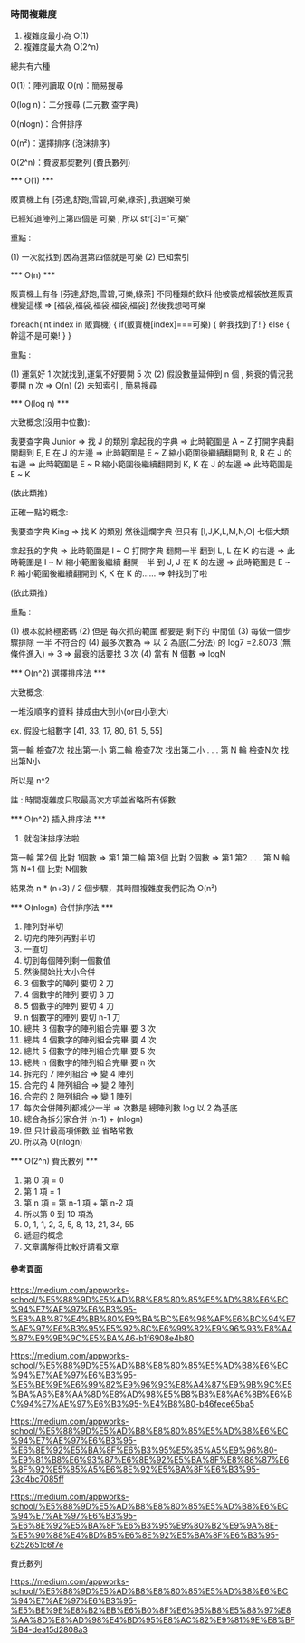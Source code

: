 ### 時間複雜度 ### 

1. 複雜度最小為 O(1)
1. 複雜度最大為 O(2^n)

總共有六種

O(1)：陣列讀取
O(n)：簡易搜尋

O(log n)：二分搜尋
(二元數 查字典)

O(nlogn)：合併排序

O(n²)：選擇排序
(泡沫排序)

O(2^n)：費波那契數列
(費氏數列)


*** O(1) ***

販賣機上有 [芬達,舒跑,雪碧,可樂,綠茶] ,我選樂可樂

已經知道陣列上第四個是 可樂 , 所以 str[3]="可樂"

重點 : 

(1) 一次就找到,因為選第四個就是可樂
(2) 已知索引

*** O(n) ***

販賣機上有各 [芬達,舒跑,雪碧,可樂,綠茶] 不同種類的飲料
他被裝成福袋放進販賣機變這樣 => [福袋,福袋,福袋,福袋,福袋] 
然後我想喝可樂

foreach(int index in 販賣機)
{
    if(販賣機[index]===可樂)
    {
        幹我找到了!
    }
    else
    {
        幹這不是可樂!
    }
}

重點 : 

(1) 運氣好 1 次就找到,運氣不好要開 5 次
(2) 假設數量延伸到 n 個 , 夠衰的情況我要開 n 次 => O(n)
(2) 未知索引 , 簡易搜尋

*** O(log n) ***

大致概念(沒用中位數):

我要查字典 Junior 
=> 找 J 的類別
拿起我的字典
=> 此時範圍是 A ~ Z
打開字典翻開翻到 E, E 在 J 的左邊
=> 此時範圍是 E ~ Z
縮小範圍後繼續翻開到 R, R 在 J 的右邊
=> 此時範圍是 E ~ R
縮小範圍後繼續翻開到 K, K 在 J 的左邊
=> 此時範圍是 E ~ K

(依此類推)

正確一點的概念:

我要查字典 King
=> 找 K 的類別
然後這爛字典 
但只有 [I,J,K,L,M,N,O] 七個大類

拿起我的字典
=> 此時範圍是 I ~ O
打開字典 翻開一半 翻到 L, L 在 K 的右邊
=> 此時範圍是 I ~ M
縮小範圍後繼續 翻開一半 到 J, J 在 K 的左邊
=> 此時範圍是 E ~ R
縮小範圍後繼續翻開到 K, K 在 K 的......
=> 幹找到了啦

(依此類推)

重點 : 

(1) 根本就終極密碼
(2) 但是 每次抓的範圍 都要是 剩下的 中間值 
(3) 每做一個步驟排除 一半 不符合的
(4) 最多次數為 => 以 2 為底(二分法) 的 log7 =2.8073 (無條件進入) => 3 => 最衰的話要找 3 次
(4) 當有 N 個數 => logN

*** O(n^2) 選擇排序法 ***

大致概念:

一堆沒順序的資料
排成由大到小(or由小到大)

ex. 假設七組數字 [41, 33, 17, 80, 61, 5, 55]

第一輪 檢查7次 找出第一小
第二輪 檢查7次 找出第二小
.
.
.
第 N 輪 檢查N次 找出第N小

所以是 n^2

註 : 時間複雜度只取最高次方項並省略所有係數

*** O(n^2) 插入排序法 ***

1. 就泡沫排序法啦

第一輪 第2個 比對 1個數 => 第1
第二輪 第3個 比對 2個數 => 第1 第2
.
.
.
第 N 輪 第 N+1 個 比對 N個數

結果為 n * (n+3) / 2 個步驟，其時間複雜度我們記為 O(n²)

*** O(nlogn) 合併排序法 ***

1. 陣列對半切
2. 切完的陣列再對半切
3. 一直切
4. 切到每個陣列剩一個數值
5. 然後開始比大小合併
6. 3 個數字的陣列 要切 2 刀
7. 4 個數字的陣列 要切 3 刀
8. 5 個數字的陣列 要切 4 刀
9. n 個數字的陣列 要切 n-1 刀
10. 總共 3 個數字的陣列組合完畢 要 3 次
11. 總共 4 個數字的陣列組合完畢 要 4 次
12. 總共 5 個數字的陣列組合完畢 要 5 次
13. 總共 n 個數字的陣列組合完畢 要 n 次
14. 拆完的 7 陣列組合 => 變 4 陣列
15. 合完的 4 陣列組合 => 變 2 陣列
16. 合完的 2 陣列組合 => 變 1 陣列
17. 每次合併陣列都減少一半 => 次數是 總陣列數 log 以 2 為基底
18. 總合為拆分家合併  (n-1) + (nlogn)
19. 但 只計最高項係數 並 省略常數
20. 所以為 O(nlogn)

*** O(2^n) 費氏數列 ***

1. 第 0 項 = 0
2. 第 1 項 = 1
3. 第 n 項 = 第 n-1 項 + 第 n-2 項
4. 所以第 0 到 10 項為
5. 0, 1, 1, 2, 3, 5, 8, 13, 21, 34, 55
6. 遞迴的概念
7. 文章講解得比較好請看文章

#### 參考頁面 ####

https://medium.com/appworks-school/%E5%88%9D%E5%AD%B8%E8%80%85%E5%AD%B8%E6%BC%94%E7%AE%97%E6%B3%95-%E8%AB%87%E4%BB%80%E9%BA%BC%E6%98%AF%E6%BC%94%E7%AE%97%E6%B3%95%E5%92%8C%E6%99%82%E9%96%93%E8%A4%87%E9%9B%9C%E5%BA%A6-b1f6908e4b80

https://medium.com/appworks-school/%E5%88%9D%E5%AD%B8%E8%80%85%E5%AD%B8%E6%BC%94%E7%AE%97%E6%B3%95-%E5%BE%9E%E6%99%82%E9%96%93%E8%A4%87%E9%9B%9C%E5%BA%A6%E8%AA%8D%E8%AD%98%E5%B8%B8%E8%A6%8B%E6%BC%94%E7%AE%97%E6%B3%95-%E4%B8%80-b46fece65ba5

https://medium.com/appworks-school/%E5%88%9D%E5%AD%B8%E8%80%85%E5%AD%B8%E6%BC%94%E7%AE%97%E6%B3%95-%E6%8E%92%E5%BA%8F%E6%B3%95%E5%85%A5%E9%96%80-%E9%81%B8%E6%93%87%E6%8E%92%E5%BA%8F%E8%88%87%E6%8F%92%E5%85%A5%E6%8E%92%E5%BA%8F%E6%B3%95-23d4bc7085ff

https://medium.com/appworks-school/%E5%88%9D%E5%AD%B8%E8%80%85%E5%AD%B8%E6%BC%94%E7%AE%97%E6%B3%95-%E6%8E%92%E5%BA%8F%E6%B3%95%E9%80%B2%E9%9A%8E-%E5%90%88%E4%BD%B5%E6%8E%92%E5%BA%8F%E6%B3%95-6252651c6f7e

費氏數列

https://medium.com/appworks-school/%E5%88%9D%E5%AD%B8%E8%80%85%E5%AD%B8%E6%BC%94%E7%AE%97%E6%B3%95-%E5%BE%9E%E8%B2%BB%E6%B0%8F%E6%95%B8%E5%88%97%E8%AA%8D%E8%AD%98%E4%BD%95%E8%AC%82%E9%81%9E%E8%BF%B4-dea15d2808a3